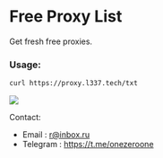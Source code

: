 # Free Proxy List
Get fresh free proxies. 

### Usage:
```bash
curl https://proxy.l337.tech/txt
```

<img src="https://proxy.l337.tech/gh.png"> 

Contact:  
* Email    : r@inbox.ru
* Telegram : https://t.me/onezeroone
